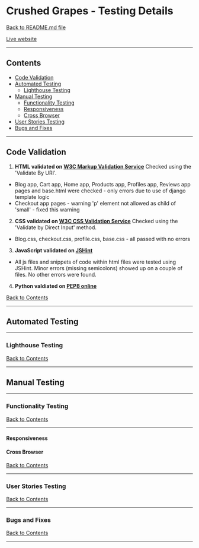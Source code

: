# Crushed Grapes - Testing Details

[Back to README.md file](README.md)

[Live website](https://crushed-grapes.herokuapp.com/)

___
## Contents
* [Code Validation](#code-validation)
* [Automated Testing](#automated-testing)
    + [Lighthouse Testing](#lighthouse-testing)
* [Manual Testing](#manual-testing)
    + [Functionality Testing](#functionality-testing)
    + [Responsiveness](#responsiveness)
    + [Cross Browser](#cross-browser)
* [User Stories Testing](#user-stories-testing)
* [Bugs and Fixes](#bugs-and-fixes)
___

## Code Validation

1. **HTML validated on [W3C Markup Validation Service](https://validator.w3.org/)**
Checked using the 'Validate By URI'.
* Blog app, Cart app, Home app, Products app, Profiles app, Reviews app pages and base.html were checked - only errors due to use of django template logic 
* Checkout app pages - warning 'p' element not allowed as child of 'small' - fixed this warning


2. **CSS validated on [W3C CSS Validation Service](https://jigsaw.w3.org/css-validator/#validate_by_input)**
Checked using the 'Validate by Direct Input' method.
* Blog.css, checkout.css, profile.css, base.css - all passed with no errors

3. **JavaScript validated on [JSHint](https://jshint.com/)**
* All js files and snippets of code within html files were tested using JSHint. Minor errors (missing semicolons) showed up on a couple of files. No other errors were found.

4. **Python valdiated on [PEP8 online](http://pep8online.com/)**



[Back to Contents](#contents)
***

## Automated Testing
___
### Lighthouse Testing

[Back to Contents](#contents)
***
## Manual Testing
___
### Functionality Testing

[Back to Contents](#contents)
___

#### Responsiveness



#### Cross Browser


[Back to Contents](#contents)
___
### User Stories Testing

[Back to Contents](#contents)
___
### Bugs and Fixes

[Back to Contents](#contents)
___

